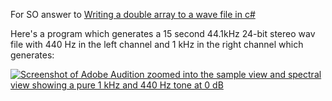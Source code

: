For SO answer to [Writing a double array to a wave file in c#](https://stackoverflow.com/questions/57225621/writing-a-double-array-to-a-wave-file-in-c-sharp)

Here's a program which generates a 15 second 44.1kHz 24-bit stereo wav file with 440 Hz in the left channel and 1 kHz in the right channel which generates:

[![Screenshot of Adobe Audition zoomed into the sample view and spectral view showing a pure 1 kHz and 440 Hz tone at 0 dB][1]](out.wav)

  [1]: https://i.stack.imgur.com/xc7S5.png
